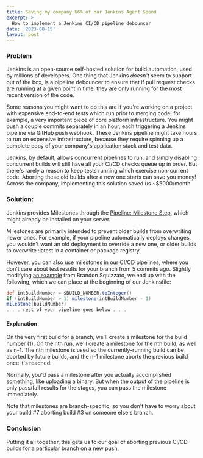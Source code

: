 ```yaml
---
title: Saving my company 66% of our Jenkins Agent Spend
excerpt: >- 
  How to implement a Jenkins CI/CD pipeline debouncer
date: '2023-08-15'
layout: post
---
```

### Problem
Jenkins is an open-source self-hosted solution for build automation, used by millions of developers. One thing that Jenkins 
_doesn't_ seem to support out of the box, is a pipeline debouncer to ensure that if pull request checks are running at a 
given point in time, they are only running for the most recent version of the code.

Some reasons you might want to do this are if you're working on a project with expensive end-to-end tests
which run prior to merging code, for example, a very important piece of core platform infrastructure. You might push a 
couple commits separately in an hour, each triggering a Jenkins pipeline via GitHub push webhook. These Jenkins pipeline might
take hours to run on expensive infrastructure, because they require spinning up a complete copy of your company's application 
stack and test data. 

Jenkins, by default, allows concurrent pipelines to run, and simply disabling concurrent builds will still have all your
CI/CD checks queue up in order. But there's rarely a reason to keep tests running which exercise non-current code. Aborting
these old builds after a new one starts can save you money! Across the company, implementing this solution saved us ~$5000/month 

### Solution:
Jenkins provides Milestones through the [Pipeline: Milestone Step](https://plugins.jenkins.io/pipeline-milestone-step/),
which might already be installed on your server.

Milestones are primarily intended to prevent older builds from overwriting newer ones. For example, if your pipeline
automatically deploys changes, you wouldn't want an old deployment to override a new one, or older builds to overwrite
:latest in a container or package registry.

However, you can also use milestones in our CI/CD pipelines, where you don't care about test results for your branch
from 5 commits ago. Slightly modifying [an example](https://issues.jenkins.io/browse/JENKINS-43353?focusedId=365375&page=com.atlassian.jira.plugin.system.issuetabpanels%3Acomment-tabpanel#comment-365375)
from Brandon Squizzato, we end up with the following, which we can place at the beginning of our Jenkinsfile:

```groovy
def intBuildNumber = $BUILD_NUMBER.toInteger()
if (intBuildNumber > 1) milestone(intBuildNumber - 1)
milestone(buildNumber)
. . . rest of your pipeline goes below . . .
```

#### Explanation
On the very first build for a branch, we'll create a milestone for the build number (1).
On the nth run, we'll create a milestone for the nth build, as well as n-1. The nth milestone is used so the currently-running
build can be aborted by future builds, and the n-1 milestone aborts the previous build once it's reached.

Normally, you'd pass a milestone after you actually accomplished something, like uploading a binary. But when the output
of the pipeline is only pass/fail results for the stages, you can pass the milestone immediately.

Note that milestones are branch-specific, so you don't have to worry about your build #7 aborting build #3 on someone
else's branch.

### Conclusion
Putting it all together, this gets us to our goal of aborting previous CI/CD builds for a particular branch on a new push,
